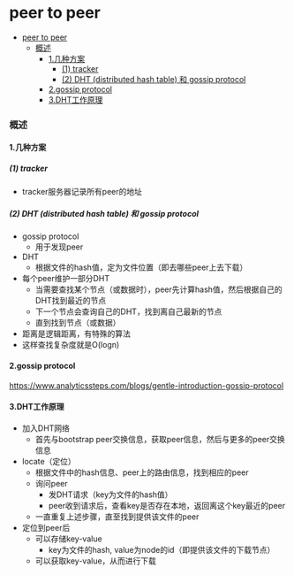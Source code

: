 # peer to peer


<!-- @import "[TOC]" {cmd="toc" depthFrom=1 depthTo=6 orderedList=false} -->

<!-- code_chunk_output -->

- [peer to peer](#peer-to-peer)
    - [概述](#概述)
      - [1.几种方案](#1几种方案)
        - [(1) tracker](#1-tracker)
        - [(2) DHT (distributed hash table) 和 gossip protocol](#2-dht-distributed-hash-table-和-gossip-protocol)
      - [2.gossip protocol](#2gossip-protocol)
      - [3.DHT工作原理](#3dht工作原理)

<!-- /code_chunk_output -->

### 概述

#### 1.几种方案

##### (1) tracker
* tracker服务器记录所有peer的地址

##### (2) DHT (distributed hash table) 和 gossip protocol

* gossip protocol
  * 用于发现peer
* DHT
  * 根据文件的hash值，定为文件位置（即去哪些peer上去下载）
* 每个peer维护一部分DHT
    * 当需要查找某个节点（或数据时），peer先计算hash值，然后根据自己的DHT找到最近的节点
    * 下一个节点会查询自己的DHT，找到离自己最新的节点
    * 直到找到节点（或数据）
* 距离是逻辑距离，有特殊的算法
* 这样查找复杂度就是O(logn)

#### 2.gossip protocol

https://www.analyticssteps.com/blogs/gentle-introduction-gossip-protocol

#### 3.DHT工作原理

* 加入DHT网络
  * 首先与bootstrap peer交换信息，获取peer信息，然后与更多的peer交换信息
* locate（定位）
  * 根据文件中的hash信息、peer上的路由信息，找到相应的peer
  * 询问peer
    * 发DHT请求（key为文件的hash值）
    * peer收到请求后，查看key是否存在本地，返回离这个key最近的peer
  * 一直重复上述步骤，直至找到提供该文件的peer
* 定位到peer后
  * 可以存储key-value
    * key为文件的hash, value为node的id（即提供该文件的下载节点）
  * 可以获取key-value，从而进行下载